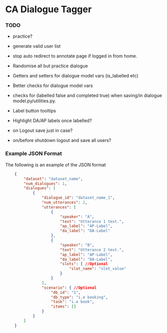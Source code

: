 # CA Dialogue Tagger
### TODO
- practice?

- generate valid user list

- stop auto redirect to annotate page if logged in from home.

- Randomise all but practice dialogue

- Getters and setters for dialogue model vars (is_labelled etc)
- Better checks for dialogue model vars
- checks for (labelled false and completed true) when saving/in dialogue model.py/utilities.py.

- Label button tooltips
- Highlight DA/AP labels once labelled?

- on Logout save just in case?
- on/before shutdown logout and save all users? 
### Example JSON Format
The following is an example of the JSON format
```json
    {
        "dataset": "dataset_name",
        "num_dialogues": 1,
        "dialogues": [
            {
                "dialogue_id": "dataset_name_1",
                "num_utterances": 2,
                "utterances": [
                    {
                        "speaker": "A",
                        "text": "Utterance 1 text.",
                        "ap_label": "AP-Label",
                        "da_label": "DA-Label"
                    },
                    {
                        "speaker": "B",
                        "text": "Utterance 2 text.",
                        "ap_label": "AP-Label",
                        "da_label": "DA-Label",
                        "slots": { //Optional
                            "slot_name": "slot_value"
                        }
                    }
                ],
                "scenario": { //Optional
                    "db_id": "1",
                    "db_type": "i.e booking",
                    "task": "i.e book",
                    "items": []
                }
            }
        ]
    }
```
